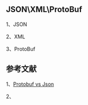 

## JSON\XML\ProtoBuf

1、JSON      

2、XML     

3、ProtoBuf    

## 参考文献
1、[Protobuf vs Json](https://blog.csdn.net/khadgarmage/article/details/51680310)     
     
2、     

